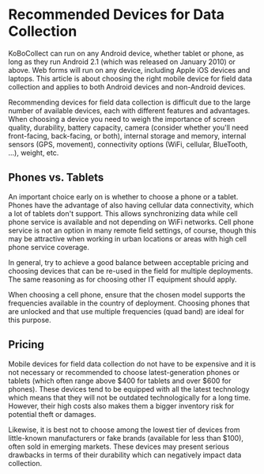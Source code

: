 # Recommended Devices for Data Collection

KoBoCollect can run on any Android device, whether tablet or phone, as long as they run Android 2.1 (which was released on January 2010) or above. Web forms will run on any device, including Apple iOS devices and laptops. This article is about choosing the right mobile device for field data collection and applies to both Android devices and non-Android devices.

Recommending devices for field data collection is difficult due to the large number of available devices, each with different features and advantages. When choosing a device you need to weigh the importance of screen quality, durability, battery capacity, camera (consider whether you'll need front-facing, back-facing, or both), internal storage and memory, internal sensors (GPS, movement), connectivity options (WiFi, cellular, BlueTooth, ...), weight, etc.

## Phones vs. Tablets

An important choice early on is whether to choose a phone or a tablet. Phones have the advantage of also having cellular data connectivity, which a lot of tablets don't support. This allows synchronizing data while cell phone service is available and not depending on WiFi networks. Cell phone service is not an option in many remote field settings, of course, though this may be attractive when working in urban locations or areas with high cell phone service coverage.

In general, try to achieve a good balance between acceptable pricing and choosing devices that can be re-used in the field for multiple deployments. The same reasoning as for choosing other IT equipment should apply.

When choosing a cell phone, ensure that the chosen model supports the frequencies available in the country of deployment. Choosing phones that are unlocked and that use multiple frequencies (quad band) are ideal for this purpose.

## Pricing

Mobile devices for field data collection do not have to be expensive and it is not necessary or recommended to choose latest-generation phones or tablets (which often range above $400 for tablets and over $600 for phones). These devices tend to be equipped with all the latest technology which means that they will not be outdated technologically for a long time. However, their high costs also makes them a bigger inventory risk for potential theft or damages.

Likewise, it is best not to choose among the lowest tier of devices from little-known manufacturers or fake brands (available for less than $100), often sold in emerging markets. These devices may present serious drawbacks in terms of their durability which can negatively impact data collection.
